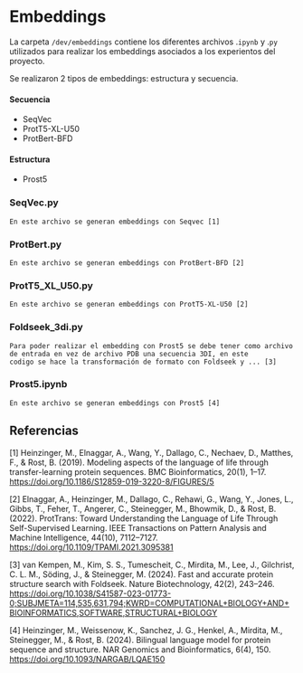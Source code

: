 # Embeddings
La carpeta `/dev/embeddings` contiene los diferentes archivos .`ipynb` y .`py` utilizados para realizar los embeddings asociados a los experientos del proyecto.

Se realizaron 2 tipos de embeddings: estructura y secuencia.

#### Secuencia
* SeqVec
* ProtT5-XL-U50
* ProtBert-BFD

#### Estructura
* Prost5

### SeqVec.py

    En este archivo se generan embeddings con Seqvec [1]
    
### ProtBert.py
    En este archivo se generan embeddings con ProtBert-BFD [2]
    
### ProtT5_XL_U50.py
    En este archivo se generan embeddings con ProtT5-XL-U50 [2]
    
### Foldseek_3di.py
    Para poder realizar el embedding con Prost5 se debe tener como archivo de entrada en vez de archivo PDB una secuencia 3DI, en este        codigo se hace la transformación de formato con Foldseek y ... [3]
    
### Prost5.ipynb
    En este archivo se generan embeddings con Prost5 [4]

## Referencias
[1] Heinzinger, M., Elnaggar, A., Wang, Y., Dallago, C., Nechaev, D., Matthes, F., & Rost, B. (2019). Modeling aspects of the language of life through transfer-learning protein sequences. BMC Bioinformatics, 20(1), 1–17. https://doi.org/10.1186/S12859-019-3220-8/FIGURES/5

[2] Elnaggar, A., Heinzinger, M., Dallago, C., Rehawi, G., Wang, Y., Jones, L., Gibbs, T., Feher, T., Angerer, C., Steinegger, M., Bhowmik, D., & Rost, B. (2022). ProtTrans: Toward Understanding the Language of Life Through Self-Supervised Learning. IEEE Transactions on Pattern Analysis and Machine Intelligence, 44(10), 7112–7127. https://doi.org/10.1109/TPAMI.2021.3095381

[3] van Kempen, M., Kim, S. S., Tumescheit, C., Mirdita, M., Lee, J., Gilchrist, C. L. M., Söding, J., & Steinegger, M. (2024). Fast and accurate protein structure search with Foldseek. Nature Biotechnology, 42(2), 243–246. https://doi.org/10.1038/S41587-023-01773-0;SUBJMETA=114,535,631,794;KWRD=COMPUTATIONAL+BIOLOGY+AND+BIOINFORMATICS,SOFTWARE,STRUCTURAL+BIOLOGY

[4] Heinzinger, M., Weissenow, K., Sanchez, J. G., Henkel, A., Mirdita, M., Steinegger, M., & Rost, B. (2024). Bilingual language model for protein sequence and structure. NAR Genomics and Bioinformatics, 6(4), 150. https://doi.org/10.1093/NARGAB/LQAE150





